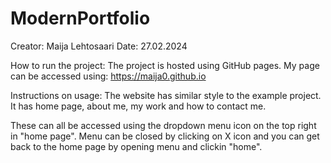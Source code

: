 # ModernPortfolio
Creator: Maija Lehtosaari
Date: 27.02.2024

How to run the project:
The project is hosted using GitHub pages. My page can be accessed using:
https://maija0.github.io

Instructions on usage:
The website has similar style to the example project. 
It has home page, about me, my work and how to contact me.

These can all be accessed using the dropdown menu icon on the top right in "home page".
Menu can be closed by clicking on X icon and you can get back to the home page by opening menu and clickin "home". 


